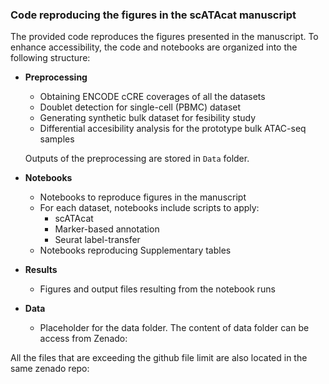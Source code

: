 ### Code reproducing the figures in the scATAcat manuscript

The provided code reproduces the figures presented in the manuscript. To enhance accessibility, the code and notebooks are organized into the following structure:

- **Preprocessing**
    - Obtaining ENCODE cCRE coverages of all the datasets
    - Doublet detection for single-cell (PBMC) dataset
    - Generating synthetic bulk dataset for fesibility study
    - Differential accesibility analysis for the prototype bulk ATAC-seq samples

    Outputs of the preprocessing are stored in `Data` folder.
  
- **Notebooks**
    - Notebooks to reproduce figures in the manuscript
    -  For each dataset, notebooks include scripts to apply:
        - scATAcat
        - Marker-based annotation
        - Seurat label-transfer
    - Notebooks reproducing Supplementary tables
      
- **Results**
    - Figures and output files resulting from the notebook runs
   
- **Data**
    - Placeholder for the data folder. The content of data folder can be access from Zenado:
 
All the files that are exceeding the github file limit are also located in the same zenado repo:
 
